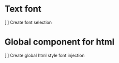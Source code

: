 # Text font
[ ] Create font selection
# Global component for html
[ ] Create global html style font injection
